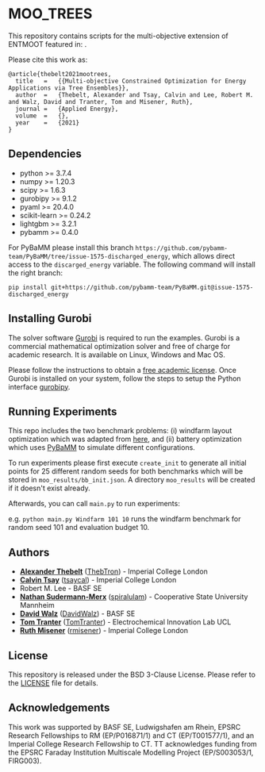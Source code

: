 # MOO_TREES
This repository contains scripts for the multi-objective extension of ENTMOOT featured in: <cite-article>.

Please cite this work as:
```
@article{thebelt2021mootrees,
  title   =   {{Multi-objective Constrained Optimization for Energy Applications via Tree Ensembles}},
  author  =   {Thebelt, Alexander and Tsay, Calvin and Lee, Robert M. and Walz, David and Tranter, Tom and Misener, Ruth},
  journal =   {Applied Energy},
  volume  =   {},
  year    =   {2021}
}
```

## Dependencies
* python >= 3.7.4
* numpy >= 1.20.3
* scipy >= 1.6.3
* gurobipy >= 9.1.2
* pyaml >= 20.4.0
* scikit-learn >= 0.24.2
* lightgbm >= 3.2.1
* pybamm >= 0.4.0

For PyBaMM please install this branch `https://github.com/pybamm-team/PyBaMM/tree/issue-1575-discharged_energy`, which
allows direct access to the `discarged_energy` variable. The following command will install the right branch:

`pip install git+https://github.com/pybamm-team/PyBaMM.git@issue-1575-discharged_energy`

## Installing Gurobi
The solver software [Gurobi](https://www.gurobi.com) is required to run the examples. Gurobi is a commercial mathematical optimization solver and free of charge for academic research. It is available on Linux, Windows and Mac OS. 

Please follow the instructions to obtain a [free academic license](https://www.gurobi.com/academia/academic-program-and-licenses/). Once Gurobi is installed on your system, follow the steps to setup the Python interface [gurobipy](https://www.gurobi.com/documentation/9.0/quickstart_mac/the_grb_python_interface_f.html).

## Running Experiments
This repo includes the two benchmark problems: (i) windfarm layout optimization which was adapted from 
[here](https://www.sciencedirect.com/science/article/pii/S1364032116303458), and (ii) battery optimization 
which uses [PyBaMM](https://github.com/pybamm-team/PyBaMM) to simulate different configurations.

To run experiments please first execute `create_init` to generate all initial points for 25
different random seeds for both benchmarks which will be stored in `moo_results/bb_init.json`. A directory `moo_results` will be created if it doesn't exist already.

Afterwards, you can call `main.py` to run experiments:

e.g. `python main.py Windfarm 101 10` runs the windfarm benchmark for random seed 101 and evaluation budget 10.

## Authors
* **[Alexander Thebelt](https://optimisation.doc.ic.ac.uk/person/alexander-thebelt/)** ([ThebTron](https://github.com/ThebTron)) - Imperial College London
* **[Calvin Tsay](https://www.imperial.ac.uk/people/c.tsay)** ([tsaycal](https://github.com/tsaycal)) - Imperial College London
* Robert M. Lee - BASF SE
* **[Nathan Sudermann-Merx](https://www.mannheim.dhbw.de/profile/sudermann-merx)** ([spiralulam](https://github.com/spiralulam)) - Cooperative State University Mannheim
* **[David Walz](https://www.linkedin.com/in/walzds/?originalSubdomain=de)** ([DavidWalz](https://github.com/DavidWalz)) - BASF SE
* **[Tom Tranter](https://www.mannheim.dhbw.de/profile/sudermann-merx)** ([TomTranter](https://github.com/TomTranter)) - Electrochemical Innovation Lab UCL
* **[Ruth Misener](http://wp.doc.ic.ac.uk/rmisener/)** ([rmisener](https://github.com/rmisener)) - Imperial College London

## License
This repository is released under the BSD 3-Clause License. Please refer to the [LICENSE](https://github.com/cog-imperial/moo_trees/blob/main/LICENSE) file for details.

## Acknowledgements
This work was supported by BASF SE, Ludwigshafen am Rhein, EPSRC Research Fellowships to RM (EP/P016871/1) and CT (EP/T001577/1), and an Imperial College Research Fellowship to CT. TT acknowledges funding from the EPSRC Faraday Institution Multiscale Modelling Project (EP/S003053/1, FIRG003).

